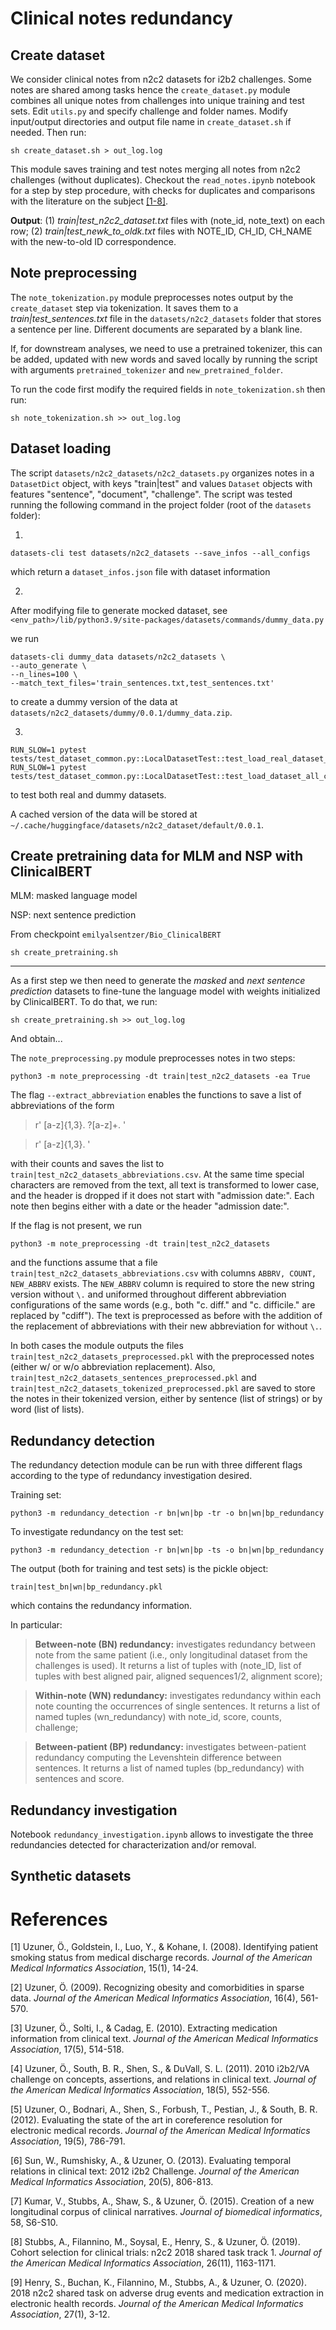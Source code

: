 # Clinical notes redundancy 

## Create dataset
We consider clinical notes from n2c2 datasets for i2b2 challenges. Some notes are shared among tasks hence the 
`create_dataset.py` module combines all unique notes from challenges into unique training and test sets. Edit `utils.py` 
and specify challenge and folder names. Modify input/output directories and output file name in `create_dataset.sh` if needed.
Then run:
 
```
sh create_dataset.sh > out_log.log
```

This module saves training and test notes merging all notes from n2c2 challenges (without duplicates). 
Checkout the `read_notes.ipynb` notebook for a step by step procedure, with checks for duplicates
and comparisons with the literature on the subject [[1-8]](#1).

**Output**: (1) _train|test_n2c2_dataset.txt_ files with (note_id, note_text) on each row;
(2) _train|test_newk_to_oldk.txt_ files with NOTE_ID, CH_ID, CH_NAME with the new-to-old ID correspondence.

## Note preprocessing
The `note_tokenization.py` module preprocesses notes output by the `create_dataset` step via tokenization. It saves them
to a _train|test_sentences.txt_ file in the `datasets/n2c2_datasets` folder that stores a sentence per line. 
Different documents are separated by a blank line.

If, for downstream analyses, we need to use a pretrained tokenizer, this can be added, updated with new words and saved 
locally  by running the script with arguments `pretrained_tokenizer` and `new_pretrained_folder`.

To run the code first modify the required fields in `note_tokenization.sh` then run:

```
sh note_tokenization.sh >> out_log.log
```

## Dataset loading

The script `datasets/n2c2_datasets/n2c2_datasets.py` organizes notes in a `DatasetDict` object, with keys "train|test" and values `Dataset` 
objects with features "sentence", "document", "challenge". The script was tested running the following command in the 
project folder (root of the `datasets` folder):

1. 
```
datasets-cli test datasets/n2c2_datasets --save_infos --all_configs
```  
which return a `dataset_infos.json` file with dataset information

2. 

After modifying file to generate mocked dataset, see 
`<env_path>/lib/python3.9/site-packages/datasets/commands/dummy_data.py`

we run

```
datasets-cli dummy_data datasets/n2c2_datasets \
--auto_generate \
--n_lines=100 \
--match_text_files='train_sentences.txt,test_sentences.txt'
```

to create a dummy version of the data at `datasets/n2c2_datasets/dummy/0.0.1/dummy_data.zip`.

3. 

```
RUN_SLOW=1 pytest tests/test_dataset_common.py::LocalDatasetTest::test_load_real_dataset_n2c2_datasets
RUN_SLOW=1 pytest tests/test_dataset_common.py::LocalDatasetTest::test_load_dataset_all_configs_n2c2_datasets
```

to test both real and dummy datasets.

A cached version of the data will be stored at `~/.cache/huggingface/datasets/n2c2_dataset/default/0.0.1`.  

## Create pretraining data for MLM and NSP with ClinicalBERT

MLM: masked language model

NSP: next sentence prediction

From checkpoint `emilyalsentzer/Bio_ClinicalBERT`

```
sh create_pretraining.sh
```



-------------------------------------------

As a first step we then need to generate the _masked_ and _next sentence prediction_ datasets to fine-tune the
language model with weights initialized by ClinicalBERT. To do that, we run:

```
sh create_pretraining.sh >> out_log.log
``` 

And obtain...




The `note_preprocessing.py` module preprocesses notes in two steps:

```
python3 -m note_preprocessing -dt train|test_n2c2_datasets -ea True
```

The flag `--extract_abbreviation` enables the functions to save a list of abbreviations of the form 

> r' [a-z]{1,3}\. ?[a-z]+\. '

> r' [a-z]{1,3}\. '

with their counts and saves the list to `train|test_n2c2_datasets_abbreviations.csv`. At the same time special 
characters are removed from the text, all text is transformed to lower case, and the header is dropped if it does not 
start with "admission date:". Each note then begins either with a date or the header "admission date:".

If the flag is not present, we run

```
python3 -m note_preprocessing -dt train|test_n2c2_datasets
```

and the functions assume that a file `train|test_n2c2_datasets_abbreviations.csv` with columns 
`ABBRV, COUNT, NEW_ABBRV` exists. The `NEW_ABBRV` column is required to store the new string version without `\.` and uniformed 
throughout different abbreviation configurations of the same words 
(e.g., both "c. diff." and "c. difficile." are replaced by "cdiff"). The text is preprocessed as before with the 
addition of the replacement of abbreviations with their new abbreviation for without `\.`.

In both cases the module outputs the files `train|test_n2c2_datasets_preprocessed.pkl` with the preprocessed notes 
(either w/ or w/o abbreviation replacement). Also, `train|test_n2c2_datasets_sentences_preprocessed.pkl` and 
`train|test_n2c2_datasets_tokenized_preprocessed.pkl` are saved to store the notes in their tokenized version, either
by sentence (list of strings) or by word (list of lists).

## Redundancy detection
The redundancy detection module can be run with three different flags according to the type of redundancy investigation 
desired. 

Training set:
```
python3 -m redundancy_detection -r bn|wn|bp -tr -o bn|wn|bp_redundancy
```

To investigate redundancy on the test set:

```
python3 -m redundancy_detection -r bn|wn|bp -ts -o bn|wn|bp_redundancy
```

The output (both for training and test sets) is the pickle object:

`train|test_bn|wn|bp_redundancy.pkl`

which contains the redundancy information. 

In particular:

> **Between-note (BN) redundancy:** investigates redundancy between note from the same patient 
    (i.e., only longitudinal dataset from the challenges is used). It returns a list of tuples with 
    (note_ID, list of tuples with best aligned pair, aligned sequences1/2, alignment score);

>**Within-note (WN) redundancy:** investigates redundancy within each note counting the occurrences of single sentences.
    It returns a list of named tuples (wn_redundancy) with note_id, score, counts, challenge;

>**Between-patient (BP) redundancy:** investigates between-patient redundancy computing the Levenshtein difference 
    between sentences. It returns a list of named tuples (bp_redundancy) with sentences and score.
     

## Redundancy investigation
Notebook `redundancy_investigation.ipynb` allows to investigate the three redundancies detected for characterization 
and/or removal.


## Synthetic datasets

# References
<a id="1">[1]</a> Uzuner, Ö., Goldstein, I., Luo, Y., & Kohane, I. (2008). Identifying patient smoking status from medical 
discharge records. _Journal of the American Medical Informatics Association_, 15(1), 14-24.  

<a id="2">[2]</a> Uzuner, Ö. (2009). Recognizing obesity and comorbidities in sparse data. 
_Journal of the American Medical Informatics Association_, 16(4), 561-570.

<a id="3">[3]</a> Uzuner, Ö., Solti, I., & Cadag, E. (2010). 
Extracting medication information from clinical text. _Journal of the American Medical Informatics Association_, 17(5), 514-518.

<a id="4">[4]</a> Uzuner, Ö., South, B. R., Shen, S., & DuVall, S. L. (2011). 2010 i2b2/VA challenge on concepts, 
assertions, and relations in clinical text. _Journal of the American Medical Informatics Association_, 18(5), 552-556.

<a id="5">[5]</a> Uzuner, O., Bodnari, A., Shen, S., Forbush, T., Pestian, J., & South, B. R. (2012). 
Evaluating the state of the art in coreference resolution for electronic medical records. 
_Journal of the American Medical Informatics Association_, 19(5), 786-791.

<a id="6">[6]</a> Sun, W., Rumshisky, A., & Uzuner, O. (2013). Evaluating temporal relations in clinical text: 
2012 i2b2 Challenge. _Journal of the American Medical Informatics Association_, 20(5), 806-813.

<a id="7">[7]</a> Kumar, V., Stubbs, A., Shaw, S., & Uzuner, Ö. (2015). 
Creation of a new longitudinal corpus of clinical narratives. _Journal of biomedical informatics_, 58, S6-S10.

<a id="8">[8]</a> Stubbs, A., Filannino, M., Soysal, E., Henry, S., & Uzuner, Ö. (2019). Cohort selection for clinical 
trials: n2c2 2018 shared task track 1. _Journal of the American Medical Informatics Association_, 26(11), 1163-1171.

<a id="9">[9]</a> Henry, S., Buchan, K., Filannino, M., Stubbs, A., & Uzuner, O. (2020). 2018 n2c2 shared task on 
adverse drug events and medication extraction in electronic health records. 
_Journal of the American Medical Informatics Association_, 27(1), 3-12.